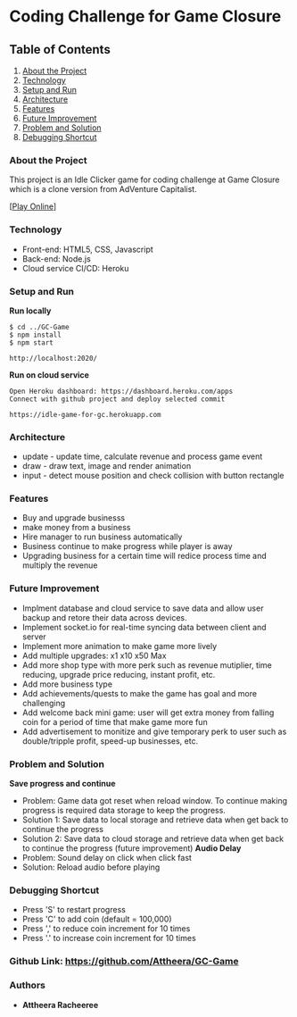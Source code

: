 # Coding Challenge for Game Closure

## Table of Contents
1. [About the Project](#about-the-project)
2. [Technology](#technology)
3. [Setup and Run](#setup-and-run)
4. [Architecture](#architecture)
5. [Features](#features)
6. [Future Improvement](#future-improvement)
7. [Problem and Solution](#problem-and-solution)
8. [Debugging Shortcut](#debugging-shortcut)

### About the Project
This project is an Idle Clicker game for coding challenge at Game Closure which is a clone version from AdVenture Capitalist.

[[Play Online](https://idle-game-for-gc.herokuapp.com)]

### Technology
* Front-end: HTML5, CSS, Javascript
* Back-end: Node.js
* Cloud service CI/CD: Heroku

### Setup and Run

**Run locally**
```
$ cd ../GC-Game
$ npm install
$ npm start

http://localhost:2020/
```
**Run on cloud service**
```
Open Heroku dashboard: https://dashboard.heroku.com/apps
Connect with github project and deploy selected commit

https://idle-game-for-gc.herokuapp.com
```

### Architecture
* update - update time, calculate revenue and process game event
* draw - draw text, image and render animation
* input - detect mouse position and check collision with button rectangle

### Features
* Buy and upgrade businesss
* make money from a business
* Hire manager to run business automatically
* Business continue to make progress while player is away
* Upgrading business for a certain time will redice process time and multiply the revenue

### Future Improvement
* Implment database and cloud service to save data and allow user backup and retore their data across devices.
* Implement socket.io for real-time syncing data between client and server
* Implement more animation to make game more lively
* Add multiple upgrades: x1 x10 x50 Max
* Add more shop type with more perk such as revenue mutiplier, time reducing, upgrade price reducing, instant profit, etc.
* Add more business type
* Add achievements/quests to make the game has goal and more challenging
* Add welcome back mini game: user will get extra money from falling coin for a period of time that make game more fun
* Add advertisement to monitize and give temporary perk to user such as double/tripple profit, speed-up businesses, etc.

### Problem and Solution
**Save progress and continue**
* Problem: Game data got reset when reload window. To continue making progress is required data storage to keep the progress.
* Solution 1: Save data to local storage and retrieve data when get back to continue the progress
* Solution 2: Save data to cloud storage and retrieve data when get back to continue the progress (future improvement)
**Audio Delay**
* Problem: Sound delay on click when click fast
* Solution: Reload audio before playing

### Debugging Shortcut
* Press 'S' to restart progress
* Press 'C' to add coin (default = 100,000)
* Press ',' to reduce coin increment for 10 times
* Press '.' to increase coin increment for 10 times

### Github Link: https://github.com/Attheera/GC-Game


### Authors

* **Attheera Racheeree**

